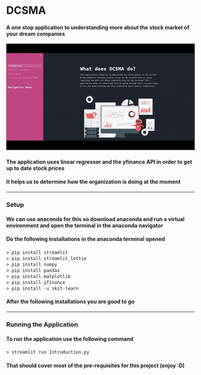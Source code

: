 # DCSMA
#### A one stop application to understanding more about the stock market of your dream companies
![](Prototype-gif/App-gif.gif)
#### The application uses linear regressor and the yfinance API in order to get up to date stock prices
#### It helps us to determine how the organization is doing at the moment
- - - -
### Setup
#### We can use anaconda for this so download anaconda and run a virtual environment and open the terminal in the anaconda navigator
#### Do the following installations in the anaconda terminal opened
```
> pip install streamlit
> pip install streamlit_lottie
> pip install numpy
> pip install pandas
> pip install matplotlib
> pip install yfinance
> pip install -u skit-learn
```
#### After the following installations you are good to go
- - - -
### Running the Application
#### To run the application use the following command
```
> streamlit run Introduction.py
```
#### That should cover most of the pre-requisites for this project (enjoy :D)


